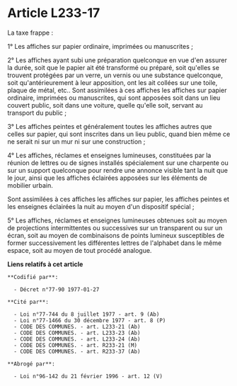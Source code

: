 # Article L233-17

La taxe frappe :

1° Les affiches sur papier ordinaire, imprimées ou manuscrites ;

2° Les affiches ayant subi une préparation quelconque en vue d'en assurer la durée, soit que le papier ait été transformé ou
préparé, soit qu'elles se trouvent protégées par un verre, un vernis ou une substance quelconque, soit qu'antérieurement à
leur apposition, ont les ait collées sur une toile, plaque de métal, etc.. Sont assimilées à ces affiches les affiches sur
papier ordinaire, imprimées ou manuscrites, qui sont apposées soit dans un lieu couvert public, soit dans une voiture, quelle
qu'elle soit, servant au transport du public ;

3° Les affiches peintes et généralement toutes les affiches autres que celles sur papier, qui sont inscrites dans un lieu
public, quand bien même ce ne serait ni sur un mur ni sur une construction ;

4° Les affiches, réclames et enseignes lumineuses, constituées par la réunion de lettres ou de signes installés spécialement
sur une charpente ou sur un support quelconque pour rendre une annonce visible tant la nuit que le jour, ainsi que les
affiches éclairées apposées sur les éléments de mobilier urbain.

Sont assimilées à ces affiches les affiches sur papier, les affiches peintes et les enseignes éclairées la nuit au moyen d'un
dispositif spécial ;

5° Les affiches, réclames et enseignes lumineuses obtenues soit au moyen de projections intermittentes ou successives sur un
transparent ou sur un écran, soit au moyen de combinaisons de points lumineux susceptibles de former successivement les
différentes lettres de l'alphabet dans le même espace, soit au moyen de tout procédé analogue.

**Liens relatifs à cet article**

	**Codifié par**:

	  - Décret n°77-90 1977-01-27

	**Cité par**:

	  - Loi n°77-744 du 8 juillet 1977 - art. 9 (Ab)
	  - Loi n°77-1466 du 30 décembre 1977 - art. 8 (P)
	  - CODE DES COMMUNES. - art. L233-21 (Ab)
	  - CODE DES COMMUNES. - art. L233-23 (Ab)
	  - CODE DES COMMUNES. - art. L233-24 (Ab)
	  - CODE DES COMMUNES. - art. R233-21 (M)
	  - CODE DES COMMUNES. - art. R233-37 (Ab)

	**Abrogé par**:

	  - Loi n°96-142 du 21 février 1996 - art. 12 (V)

